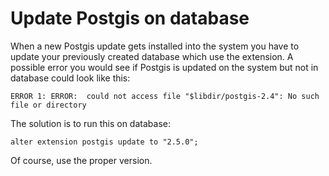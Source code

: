 # Update Postgis on database

When a new Postgis update gets installed into the system you have to update your previously created database which use the extension. A possible error you would see if Postgis is updated on the system but not in database could look like this:

```
ERROR 1: ERROR:  could not access file "$libdir/postgis-2.4": No such file or directory
```

The solution is to run this on database:

```
alter extension postgis update to "2.5.0";
```

Of course, use the proper version.
